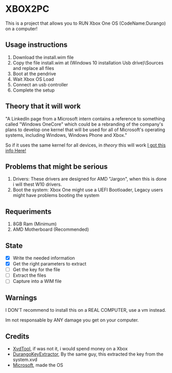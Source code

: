 # XBOX2PC

This is a project that allows you to RUN Xbox One OS (CodeName:Durango) on a computer!

## Usage instructions
1. Download the install.wim file
2. Copy the file install.wim at (Windows 10 installation Usb drive)\Sources and replace all files
3. Boot at the pendrive
4. Wait Xbox OS Load
5. Connect an usb controller
6. Complete the setup

## Theory that it will work
"A LinkedIn page from a Microsoft intern contains a reference to something called "Windows OneCore" which could be a rebranding of the company's plans to develop one kernel that will be used for all of Microsoft's operating systems, including Windows, Windows Phone and Xbox."

So if it uses the same kernel for all devices, in _*theory*_ this will work
[I got this info Here!](https://www.windowscentral.com/windows-onecore-shows-some-microsoft-linkedin-pages#:~:text=A%20LinkedIn%20page%20from%20a%20Microsoft%20intern%20contains,operating%20systems%2C%20including%20Windows%2C%20Windows%20Phone%20and%20Xbox.)

## Problems that might be serious
1. Drivers: These drivers are designed for AMD "Jargon", when this is done i will thest W10 drivers.
2. Boot the system: Xbox One might use a UEFI Bootloader, Legacy users might have problems booting the system

## Requeriments
1. 8GB Ram (Minimum)
2. AMD Motherboard (Recommended)

## State
- [X] Write the needed information
- [X] Get the right parameters to extract
- [ ] Get the key for the file
- [ ] Extract the files
- [ ] Capture into a WIM file

## Warnings
I DON'T recommend to install this on a REAL COMPUTER, use a vm instead.

Im not responsable by ANY damage you get on your computer.

## Credits
* [XvdTool](https://github.com/emoose/xvdtool), if was not it, i would spend money on a Xbox
* [DurangoKeyExtractor](https://github.com/emoose/xvdtool/tree/master/DurangoKeyExtractor), By the same guy, this extracted the key from the system.xvd
* [Microsoft](Microsoft.com), made the OS
